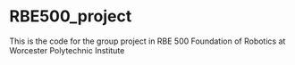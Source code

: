 # RBE500_project
This is the code for the group project in RBE 500 Foundation of  Robotics at Worcester Polytechnic Institute
